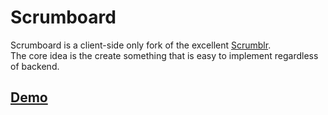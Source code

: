 # Scrumboard

Scrumboard is a client-side only fork of the excellent [Scrumblr](http://scrumblr.ca).  
The core idea is the create something that is easy to implement regardless of backend.

## [Demo](http://eirikb.github.com/scrumboard/demo)
